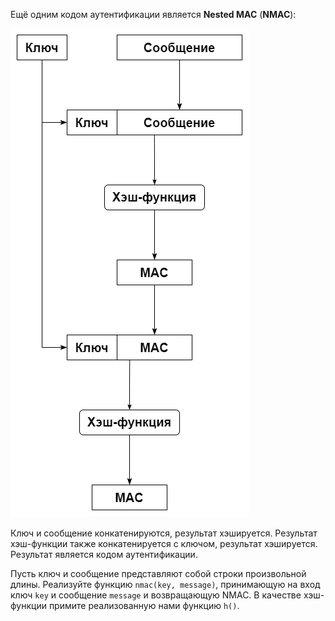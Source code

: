 Ещё одним кодом аутентификации является **Nested MAC** (**NMAC**):

![](../resources/5-NMAC.png)

Ключ и сообщение конкатенируются, результат хэшируется. Результат хэш-функции также конкатенируется с ключом, результат хэшируется. Результат является кодом аутентификации.

Пусть ключ и сообщение представляют собой строки произвольной длины. Реализуйте функцию `nmac(key, message)`, принимающую на вход ключ `key` и сообщение `message` и возвращающую NMAC. В качестве хэш-функции примите реализованную нами функцию `h()`.
